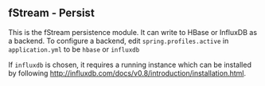 fStream - Persist
---

This is the fStream persistence module. It can write to HBase or InfluxDB as a backend. To configure a backend, edit `spring.profiles.active` in `application.yml` to be `hbase` or `influxdb`

If `influxdb` is chosen, it requires a running instance which can be installed by following http://influxdb.com/docs/v0.8/introduction/installation.html. 
